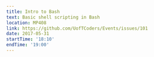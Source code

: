 ```yaml
---
title: Intro to Bash
text: Basic shell scripting in Bash
location: MP408
link: https://github.com/UofTCoders/Events/issues/101
date: 2017-05-31
startTime: '18:10'
endTime: '19:00'
---
```

